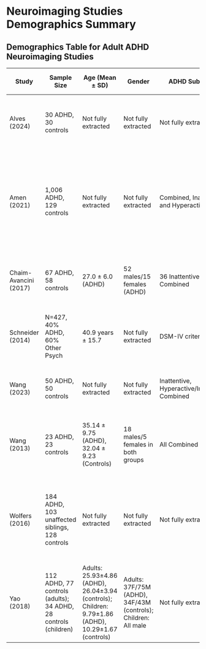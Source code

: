 # Neuroimaging Studies Demographics Summary

## Demographics Table for Adult ADHD Neuroimaging Studies

| Study | Sample Size | Age (Mean ± SD) | Gender | ADHD Subtypes | Imaging Modality | Key Demographic Notes |
|-------|-------------|-----------------|--------|---------------|------------------|----------------------|
| Alves (2024) | 30 ADHD, 30 controls | Not fully extracted | Not fully extracted | Not fully extracted | fMRI | Analysis used blood oxygenation level-dependent (BOLD) time series data |
| Amen (2021) | 1,006 ADHD, 129 controls | Not fully extracted | Not fully extracted | Combined, Inattentive, and Hyperactive | SPECT | Large retrospective analysis; ADHD patients with no comorbidities; Controls had no psychiatric diagnosis, brain injury, or substance use |
| Chaim-Avancini (2017) | 67 ADHD, 58 controls | 27.0 ± 6.0 (ADHD) | 52 males/15 females (ADHD) | 36 Inattentive, 31 Combined | MRI | Education: 13.5 ± 2.6 years; Male-only subgroup (n=52) also analyzed |
| Schneider (2014) | N=427, 40% ADHD, 60% Other Psych | 40.9 years ± 15.7 | Not fully extracted | DSM-IV criteria | DTI | Pediatric population (younger than 18 years); Focus on white matter tracts |
| Wang (2023) | 50 ADHD, 50 controls | Not fully extracted | Not fully extracted | Inattentive, Hyperactive/Impulsive, Combined | fMRI | Used ADHD-200 dataset; analysis using convolutional neural networks |
| Wang (2013) | 23 ADHD, 23 controls | 35.14 ± 9.75 (ADHD), 32.04 ± 9.23 (Controls) | 18 males/5 females in both groups | All Combined Type | MRI | Focus on resting-state fMRI; All patients met lifetime criteria for Combined Type ADHD |
| Wolfers (2016) | 184 ADHD, 103 unaffected siblings, 128 controls | Not fully extracted | Not fully extracted | Not fully extracted | fMRI | Used Stop-Signal Task paradigm to assess response inhibition; included unaffected siblings as comparison group |
| Yao (2018) | 112 ADHD, 77 controls (adults); 34 ADHD, 28 controls (children) | Adults: 25.93±4.86 (ADHD), 26.04±3.94 (controls); Children: 9.79±1.86 (ADHD), 10.29±1.67 (controls) | Adults: 37F/75M (ADHD), 34F/43M (controls); Children: All male | Not fully extracted | fMRI | Used two separate datasets (adults and children); Focus on default mode network |
